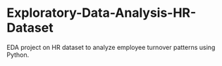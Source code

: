 # Exploratory-Data-Analysis-HR-Dataset
EDA project on HR dataset to analyze employee turnover patterns using Python.
